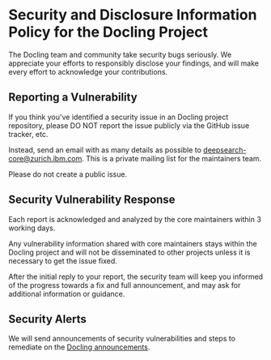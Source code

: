 # Security and Disclosure Information Policy for the Docling Project

The Docling team and community take security bugs seriously. We appreciate your efforts to responsibly disclose your findings, and will make every effort to acknowledge your contributions.

## Reporting a Vulnerability

If you think you've identified a security issue in an Docling project repository, please DO NOT report the issue publicly via the GitHub issue tracker, etc.

Instead, send an email with as many details as possible to [deepsearch-core@zurich.ibm.com](mailto:deepsearch-core@zurich.ibm.com). This is a private mailing list for the maintainers team.

Please do not create a public issue.

## Security Vulnerability Response

Each report is acknowledged and analyzed by the core maintainers within 3 working days.

Any vulnerability information shared with core maintainers stays within the Docling project and will not be disseminated to other projects unless it is necessary to get the issue fixed.

After the initial reply to your report, the security team will keep you informed of the progress towards a fix and full announcement, and may ask for additional information or guidance.

## Security Alerts

We will send announcements of security vulnerabilities and steps to remediate on the [Docling announcements](https://github.com/DS4SD/docling-jobkit/discussions/categories/announcements).
